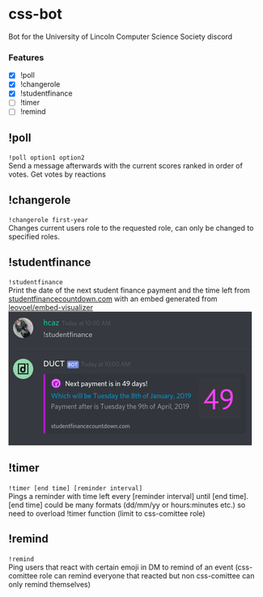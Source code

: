 # css-bot
Bot for the University of Lincoln Computer Science Society discord


### Features

- [x] !poll
- [x] !changerole
- [x] !studentfinance
- [ ] !timer
- [ ] !remind

## !poll
`!poll option1 option2`  
Send a message afterwards with the current scores ranked in order of votes. Get votes by reactions

## !changerole
`!changerole first-year`  
Changes current users role to the requested role, can only be changed to specified roles.

## !studentfinance
`!studentfinance`  
Print the date of the next student finance payment and the time left from [studentfinancecountdown.com](https://studentfinancecountdown.com) with an embed generated from [leovoel/embed-visualizer](https://leovoel.github.io/embed-visualizer/)  
![Screenshot of !studentfinance output](screenshots/studentfinancecountdown.png)

## !timer
`!timer [end time] [reminder interval]`  
Pings a reminder with time left every [reminder interval] until [end time]. [end time] could be many formats (dd/mm/yy or hours:minutes etc.) so need to overload !timer function (limit to css-comittee role)

## !remind
`!remind`  
Ping users that react with certain emoji in DM to remind of an event (css-comittee role can remind everyone that reacted but non css-comittee can only remind themselves)

